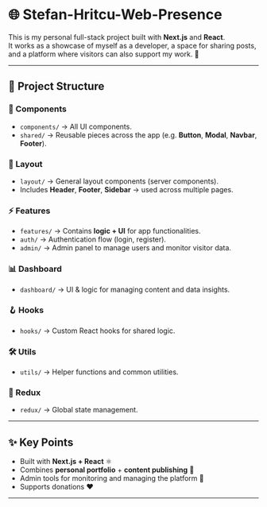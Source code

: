 # 🌐 Stefan-Hritcu-Web-Presence

This is my personal full-stack project built with **Next.js** and **React**.  
It works as a showcase of myself as a developer, a space for sharing posts, and a platform where visitors can also support my work. 🚀  

---

## 📂 Project Structure

### 🧩 Components
- `components/` → All UI components.
- `shared/` → Reusable pieces across the app (e.g. **Button**, **Modal**, **Navbar**, **Footer**).

### 📐 Layout
- `layout/` → General layout components (server components).
- Includes **Header**, **Footer**, **Sidebar** → used across multiple pages.

### ⚡ Features
- `features/` → Contains **logic + UI** for app functionalities.
- `auth/` → Authentication flow (login, register).
- `admin/` → Admin panel to manage users and monitor visitor data.

### 📊 Dashboard
- `dashboard/` → UI & logic for managing content and data insights.

### 🪝 Hooks
- `hooks/` → Custom React hooks for shared logic.

### 🛠️ Utils
- `utils/` → Helper functions and common utilities.

### 🔄 Redux
- `redux/` → Global state management.

---

## ✨ Key Points
- Built with **Next.js + React** ⚛️  
- Combines **personal portfolio** + **content publishing** 📝  
- Admin tools for monitoring and managing the platform 🔑  
- Supports donations ❤️  

---
